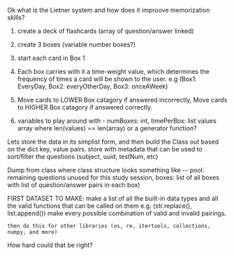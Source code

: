 Ok what is the Lietner system and how does it improove memorization skills?

1. create a deck of flashcards (array of question/answer linked)
2. create 3 boxes (variable number boxes?)
3. start each card in Box 1

4. Each box carries with it a time-weight value, which determines the frequency of times a card will be shown to the user.
	e.g (Box1: EveryDay, Box2: everyOtherDay, Box3: onceAWeek)

5. Move cards to LOWER Box catagory if answered incorrectly, Move cards to HIGHER Box catagory if answered correctly.

6. variables to play around with - numBoxes: int, timePerBox: list 
	values array where len(values) == len(array) or a generator function?


Lets store the data in its simplist form, and then build the Class out based on the dict key, value pairs.
store with metadata that can be used to sort/filter the questions (subject, uuid, testNum, etc)

Dump from class where class structure looks something like -- pool: remaining questions unused for this study session, boxes: list of all boxes with list of question/answer pairs in each box)


FIRST DATASET TO MAKE:
	make a list of all the built-in data types and all the valid functions that can be called on them e.g. (str.replace(), list.append())
	make every possible combination of valid and invalid pairings.

	then do this for other libraries (os, re, itertools, collections, numpy, and more)

How hard could that be right?

